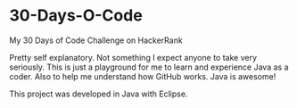 # 30-Days-O-Code
My 30 Days of Code Challenge on HackerRank

Pretty self explanatory. Not something I expect anyone to take very seriously. This is just a playground for me to learn and experience Java as a coder. Also to help me understand how GitHub works. Java is awesome!

This project was developed in Java with Eclipse.